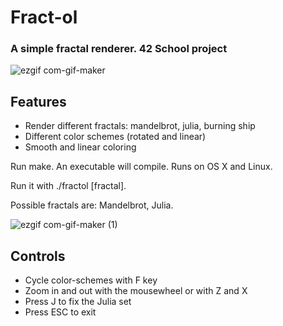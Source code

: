 # Fract-ol

### A simple fractal renderer. 42 School project

![ezgif com-gif-maker](https://user-images.githubusercontent.com/83786471/148645953-a272b901-7454-462d-8970-44d279a42ad6.gif)

## Features
* Render different fractals: mandelbrot, julia, burning ship
* Different color schemes (rotated and linear)
* Smooth and linear coloring

Run make. An executable will compile. Runs on OS X and Linux.


Run it with ./fractol [fractal].


Possible fractals are: Mandelbrot, Julia. 

![ezgif com-gif-maker (1)](https://user-images.githubusercontent.com/83786471/148646374-83acc3da-9644-4cba-9f37-0bf1fb7fd36a.gif)




## Controls
* Cycle color-schemes with F key
* Zoom in and out with the mousewheel or with Z and X
* Press J to fix the Julia set
* Press ESC to exit
